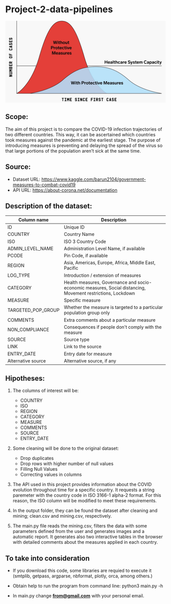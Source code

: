 # Project-2-data-pipelines

<p align="center">
 <img src="input/Image_1.jpg"/>
</p>

## Scope:

The aim of this project is to compare the COVID-19 infection trajectories of two different countries. This way, it can be ascertained which countries took measures against the pandemic at the earliest stage. The purpose of introducing measures is preventing and delaying the spread of the virus so that large portions of the population aren’t sick at the same time.

## Source:

- Dataset URL: https://www.kaggle.com/barun2104/government-measures-to-combat-covid19
- API URL: https://about-corona.net/documentation

## Description of the dataset:

Column name   | Description
------------- | -------------
ID                 | Unique ID
COUNTRY            | Country Name
ISO                | ISO 3 Country Code
ADMIN_LEVEL_NAME   | Administration Level Name, if available
PCODE              | Pin Code, if available
REGION             | Asia, Americas, Europe, Africa, Middle East, Pacific
LOG_TYPE           | Introduction / extension of measures
CATEGORY           | Health measures, Governance and socio-economic measures, Social distancing, Movement restrictions, Lockdown
MEASURE            | Specific measure
TARGETED_POP_GROUP | Whether the measure is targeted to a particular population group only
COMMENTS           | Extra comments about a particular measure
NON_COMPLIANCE     | Consequences if people don't comply with the measure
SOURCE             | Source type
LINK               | Link to the source
ENTRY_DATE         | Entry date for measure
Alternative source | Alternative source, if any

## Hipotheses:

1) The columns of interest will be:
    - COUNTRY
    - ISO
    - REGION
    - CATEGORY
    - MEASURE
    - COMMENTS
    - SOURCE
    - ENTRY_DATE
 
 2) Some cleaning will be done to the original dataset:
    - Drop duplicates
    - Drop rows with higher number of null values
    - Filling Null Values
    - Correcting values in columns

 3) The API used in this project provides information about the COVID evolution throughout time for a specific country. It requests a string paremeter with the country code in ISO 3166-1 alpha-2 format. For this reason, the ISO column will be modified to meet these requirements.

 4) In the output folder, they can be found the dataset after cleaning and mining; clean.csv and mining.csv, respectively.

 5) The main.py file reads the mining.csv, filters the data with some parameters defined from the user and generates images and a automatic report. It generates also two interactive tables in the browser with detailed comments about the measures applied in each country. 

## To take into consideration

- If you download this code, some libraries are requied to execute it (smtplib, getpass, argparse, nbformat, plotly, orca, among others.)

- Obtain help to run the program from command line: python3 main.py -h

- In main.py change **<from@gmail.com>** with your personal email. 

